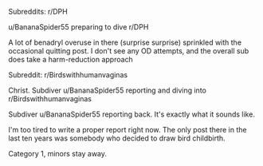 Subreddits: r/DPH

u/BananaSpider55 preparing to dive r/DPH

A lot of benadryl overuse in there (surprise surprise) sprinkled with the occasional quitting post. I don't see any OD attempts, and the overall sub does take a harm-reduction approach

Subreddit: r/Birdswithhumanvaginas

Christ. Subdiver u/BananaSpider55 reporting and diving into r/Birdswithhumanvaginas

Subdiver u/BananaSpider55 reporting back. It's exactly what it sounds like. 

I'm too tired to write a proper report right now. The only post there in the last ten years was somebody who decided to draw bird childbirth.

Category 1, minors stay away.